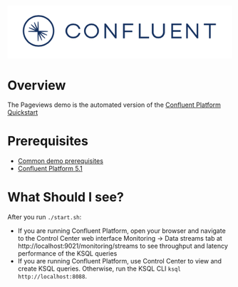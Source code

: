 ![image](../images/confluent-logo-300-2.png)

# Overview

The Pageviews demo is the automated version of the [Confluent Platform Quickstart](https://docs.confluent.io/current/quickstart.html)

# Prerequisites

* [Common demo prerequisites](https://github.com/confluentinc/examples#prerequisites)
* [Confluent Platform 5.1](https://www.confluent.io/download/)

# What Should I see?

After you run `./start.sh`:

* If you are running Confluent Platform, open your browser and navigate to the Control Center web interface Monitoring -> Data streams tab at http://localhost:9021/monitoring/streams to see throughput and latency performance of the KSQL queries
* If you are running Confluent Platform, use Control Center to view and create KSQL queries. Otherwise, run the KSQL CLI `ksql http://localhost:8088`.
